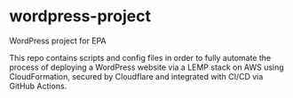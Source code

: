 # wordpress-project
WordPress project for EPA

This repo contains scripts and config files in order to fully automate the process of deploying a WordPress website via a LEMP stack on AWS using CloudFormation, secured by Cloudflare and integrated with CI/CD via GitHub Actions.
